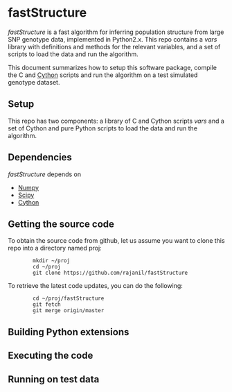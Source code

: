 # fastStructure

*fastStructure* is a fast algorithm for inferring population structure from large SNP genotype data, 
implemented in Python2.x. This repo contains a *vars* library with definitions and methods for
the relevant variables, and a set of scripts to load the data and run the algorithm.

This document summarizes how to setup this software package, compile the C and 
[Cython](http://cython.org/) scripts and run the algorithm on a test simulated genotype dataset.

## Setup

This repo has two components: a library of C and Cython scripts *vars* and
a set of Cython and pure Python scripts to load the data and run the algorithm.

## Dependencies

*fastStructure* depends on 
+ [Numpy](http://www.numpy.org/)
+ [Scipy](http://www.scipy.org/)
+ [Cython](http://cython.org/)

## Getting the source code

To obtain the source code from github, let us assume you want to clone this repo into a
directory named proj:

            mkdir ~/proj
            cd ~/proj
            git clone https://github.com/rajanil/fastStructure

To retrieve the latest code updates, you can do the following:

            cd ~/proj/fastStructure
            git fetch
            git merge origin/master

## Building Python extensions


## Executing the code

## Running on test data
